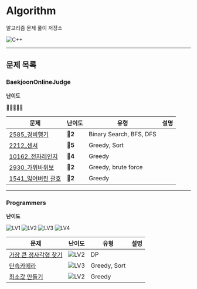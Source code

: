 # Algorithm

알고리즘 문제 풀이 저장소

![C++](https://img.shields.io/badge/-C++-000000C?style=flat&logo=C%2B%2B)

----
## 문제 목록

### BaekjoonOnlineJudge
**난이도**

💎🔴🥇🥈🥉

| 문제 | 난이도 |유형 | 설명 |
|---|---|----| ---|
|[2585_경비행기](https://github.com/halucinor/Algorithm/blob/main/BOJ/%5BBOJ%5D2585_%EA%B2%BD%EB%B9%84%ED%96%89%EA%B8%B0.cpp)| **🥇2** | Binary Search, BFS, DFS| |
|[2212_센서](https://github.com/halucinor/Algorithm/blob/main/BOJ/%5BBOJ%5D2212_%EC%84%BC%EC%84%9C.cpp)| **🥇5** | Greedy, Sort| |
|[10162_전자레인지](https://github.com/halucinor/Algorithm/blob/main/BOJ/%5BBOJ%5D10162_%EC%A0%84%EC%9E%90%EB%A0%88%EC%9D%B8%EC%A7%80.cpp)|**🥉4** | Greedy | |
|[2930_가위바위보](https://github.com/halucinor/Algorithm/blob/main/BOJ/%5BBOJ%5D2930_%EA%B0%80%EC%9C%84%EB%B0%94%EC%9C%84%EB%B3%B4.cpp)| **🥉2** | Greedy, brute force | |
|[1541_잃어버린 괄호](https://github.com/halucinor/Algorithm/blob/main/BOJ/%5BBOJ%5D1541_%EC%9E%83%EC%96%B4%EB%B2%84%EB%A6%B0_%EA%B4%84%ED%98%B8.cpp)| **🥈2** | Greedy| |

---
### Programmers

**난이도**

![LV1](https://img.shields.io/badge/-LV1-success?style=flat)
![LV2](https://img.shields.io/badge/-LV2-yellow?style=flat)
![LV3](https://img.shields.io/badge/-LV3-orange?style=flat)
![LV4](https://img.shields.io/badge/-LV4-red?style=flat)

| 문제 | 난이도 |유형 | 설명 |
|---|---|----| ---|
|[가장 큰 정사각형 찾기](https://github.com/halucinor/Algorithm/blob/main/Programmers/%5Bprogrammers%5D%EA%B0%80%EC%9E%A5%ED%81%B0%EC%A0%95%EC%82%AC%EA%B0%81%ED%98%95%EC%B0%BE%EA%B8%B0.cpp)| ![LV2](https://img.shields.io/badge/-LV2-yellow?style=flat) | DP | |
|[단속카메라](https://github.com/halucinor/Algorithm/blob/main/Programmers/%5Bprogrammers%5D%EB%8B%A8%EC%86%8D%EC%B9%B4%EB%A9%94%EB%9D%BC.cpp)| ![LV3](https://img.shields.io/badge/-LV3-orange?style=flat) | Greedy, Sort | |
|[최소값 만들기](https://github.com/halucinor/Algorithm/blob/main/Programmers/%5Bprogrammers%5D%EC%B5%9C%EC%86%8C%EA%B0%92_%EB%A7%8C%EB%93%A4%EA%B8%B0.cpp)| ![LV2](https://img.shields.io/badge/-LV2-yellow?style=flat) | Greedy | |